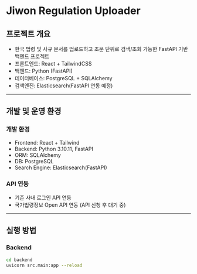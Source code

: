 # Jiwon Regulation Uploader

## 프로젝트 개요
- 한국 법령 및 사규 문서를 업로드하고 조문 단위로 검색/조회 가능한 FastAPI 기반 백엔드 프로젝트
- 프론트엔드: React + TailwindCSS
- 백엔드: Python (FastAPI)
- 데이터베이스: PostgreSQL + SQLAlchemy
- 검색엔진: Elasticsearch(FastAPI 연동 예정)

---

## 개발 및 운영 환경

### 개발 환경
- Frontend: React + Tailwind
- Backend: Python 3.10.11, FastAPI
- ORM: SQLAlchemy
- DB: PostgreSQL
- Search Engine: Elasticsearch(FastAPI)

### API 연동
- 기존 사내 로그인 API 연동
- 국가법령정보 Open API 연동 (API 신청 후 대기 중)

---

## 실행 방법

### Backend
```bash
cd backend
uvicorn src.main:app --reload
